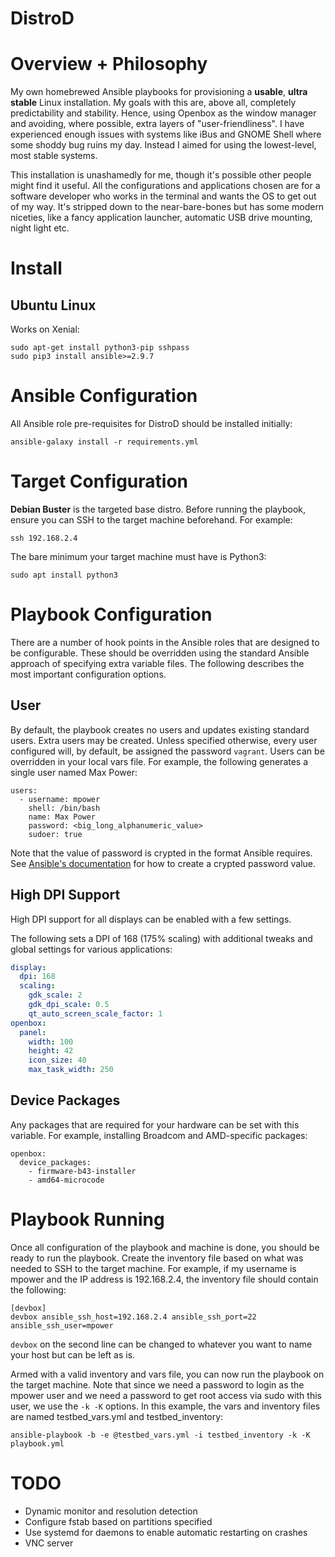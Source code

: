 # DistroD

# Overview + Philosophy

My own homebrewed Ansible playbooks for provisioning a **usable**,
**ultra stable** Linux installation. My goals with this are, above all,
completely predictability and stability. Hence, using Openbox as the window
manager and avoiding, where possible, extra layers of "user-friendliness". I
have experienced enough issues with systems like iBus and GNOME Shell where
some shoddy bug ruins my day. Instead I aimed for using the lowest-level, most
stable systems.

This installation is unashamedly for me, though it's possible other people
might find it useful. All the configurations and applications chosen are for a
software developer who works in the terminal and wants the OS to get out of my
way. It's stripped down to the near-bare-bones but has some modern niceties,
like a fancy application launcher, automatic USB drive mounting, night light etc.

# Install

## Ubuntu Linux

Works on Xenial:

    sudo apt-get install python3-pip sshpass
    sudo pip3 install ansible>=2.9.7

# Ansible Configuration

All Ansible role pre-requisites for DistroD should be installed initially:

    ansible-galaxy install -r requirements.yml

# Target Configuration

**Debian Buster** is the targeted base distro.
Before running the playbook, ensure you can SSH to the target machine
beforehand. For example:

    ssh 192.168.2.4

The bare minimum your target machine must have is Python3:

    sudo apt install python3

# Playbook Configuration

There are a number of hook points in the Ansible roles that are designed to be
configurable. These should be overridden using the standard Ansible approach of
specifying extra variable files. The following describes the most important configuration options.

## User

By default, the playbook creates no users and updates existing standard users.
Extra users may be created. Unless specified otherwise, every user configured will, by
default, be assigned the password `vagrant`.
Users can be overridden in your local vars file. For example, the following
generates a single user named Max Power:

    users:
      - username: mpower
        shell: /bin/bash
        name: Max Power
        password: <big_long_alphanumeric_value>
        sudoer: true

Note that the value of password is crypted in the format Ansible requires.
See [Ansible's documentation](http://docs.ansible.com/ansible/latest/faq.html#how-do-i-generate-crypted-passwords-for-the-user-module)
for how to create a crypted password value.

## High DPI Support

High DPI support for all displays can be enabled with a few settings.

The following sets a DPI of 168 (175% scaling) with additional tweaks
and global settings for various applications:
```yaml
display:
  dpi: 168
  scaling:
    gdk_scale: 2
    gdk_dpi_scale: 0.5
    qt_auto_screen_scale_factor: 1
openbox:
  panel:
    width: 100
    height: 42
    icon_size: 40
    max_task_width: 250
```

## Device Packages

Any packages that are required for your hardware can be set with this variable.
For example, installing Broadcom and AMD-specific packages:

    openbox:
      device_packages:
        - firmware-b43-installer
        - amd64-microcode

# Playbook Running

Once all configuration of the playbook and machine is done, you should be ready
to run the playbook.
Create the inventory file based on what was needed to SSH to the target machine.
For example, if my username is mpower and the IP address is 192.168.2.4, the
inventory file should contain the following:

    [devbox]
    devbox ansible_ssh_host=192.168.2.4 ansible_ssh_port=22 ansible_ssh_user=mpower

`devbox` on the second line can be changed to whatever you want to name your
host but can be left as is.

Armed with a valid inventory and vars file, you can now run the playbook on the
target machine. Note that since we need a password to login as the mpower user
and we need a password to get root access via sudo with this user, we use
the `-k -K` options. In this example, the vars and inventory files are named
testbed_vars.yml and testbed_inventory:

    ansible-playbook -b -e @testbed_vars.yml -i testbed_inventory -k -K playbook.yml

# TODO

* Dynamic monitor and resolution detection
* Configure fstab based on partitions specified
* Use systemd for daemons to enable automatic restarting on crashes
* VNC server
